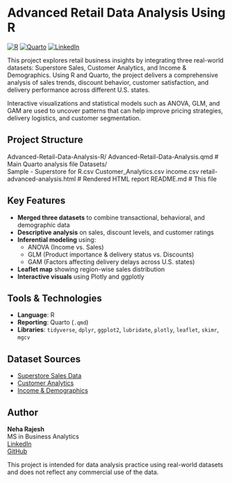 # Advanced Retail Data Analysis Using R

[![R](https://img.shields.io/badge/R-Data-blue)](https://www.r-project.org/)
[![Quarto](https://img.shields.io/badge/Quarto-Report-lightgrey)](https://quarto.org/)
[![LinkedIn](https://img.shields.io/badge/Connect-Neha%20Rajesh-blue?logo=linkedin)](https://www.linkedin.com/in/neha-rajesh-/)

This project explores retail business insights by integrating three real-world datasets: Superstore Sales, Customer Analytics, and Income & Demographics. Using R and Quarto, the project delivers a comprehensive analysis of sales trends, discount behavior, customer satisfaction, and delivery performance across different U.S. states.

Interactive visualizations and statistical models such as ANOVA, GLM, and GAM are used to uncover patterns that can help improve pricing strategies, delivery logistics, and customer segmentation.

## Project Structure

Advanced-Retail-Data-Analysis-R/ 
Advanced-Retail-Data-Analysis.qmd # Main Quarto analysis file
Datasets/   
  Sample - Superstore for R.csv
  Customer_Analytics.csv 
  income.csv 
  retail-advanced-analysis.html  # Rendered HTML report 
  README.md  # This file


## Key Features

- **Merged three datasets** to combine transactional, behavioral, and demographic data
- **Descriptive analysis** on sales, discount levels, and customer ratings
- **Inferential modeling** using:
  - ANOVA (Income vs. Sales)
  - GLM (Product importance & delivery status vs. Discounts)
  - GAM (Factors affecting delivery delays across U.S. states)
- **Leaflet map** showing region-wise sales distribution
- **Interactive visuals** using Plotly and ggplotly

## Tools & Technologies

- **Language**: R  
- **Reporting**: Quarto (`.qmd`)  
- **Libraries**: `tidyverse`, `dplyr`, `ggplot2`, `lubridate`, `plotly`, `leaflet`, `skimr`, `mgcv`


## Dataset Sources

- [Superstore Sales Data](https://www.kaggle.com/datasets/vivek468/superstore-dataset-final)
- [Customer Analytics](https://www.kaggle.com/datasets/prachi13/customer-analytics)
- [Income & Demographics](https://www.kaggle.com/datasets/vardhansiramdasu/income)



## Author

**Neha Rajesh**  
MS in Business Analytics  
[LinkedIn](https://www.linkedin.com/in/neha-rajesh-/)  
[GitHub](https://github.com/neharajesh1307)



This project is intended for data analysis practice using real-world datasets and does not reflect any commercial use of the data.
